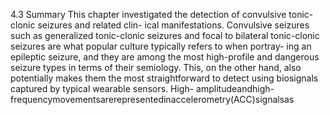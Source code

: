 4.3 Summary
This chapter investigated the detection of convulsive tonic-clonic seizures and related clin-
ical manifestations. Convulsive seizures such as generalized tonic-clonic seizures and focal
to bilateral tonic-clonic seizures are what popular culture typically refers to when portray-
ing an epileptic seizure, and they are among the most high-profile and dangerous seizure
types in terms of their semiology. This, on the other hand, also potentially makes them the
most straightforward to detect using biosignals captured by typical wearable sensors. High-
amplitudeandhigh-frequencymovementsarerepresentedinaccelerometry(ACC)signalsas